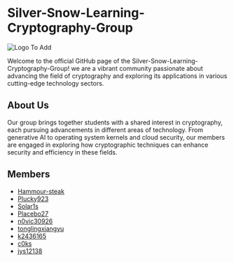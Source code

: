 # Silver-Snow-Learning-Cryptography-Group

![Logo To Add](link-to-organization-logo)

Welcome to the official GitHub page of the Silver-Snow-Learning-Cryptography-Group! we are a vibrant community passionate about advancing the field of cryptography and exploring its applications in various cutting-edge technology sectors.

## About Us

Our group brings together students with a shared interest in cryptography, each pursuing advancements in different areas of technology. From generative AI to operating system kernels and cloud security, our members are engaged in exploring how cryptographic techniques can enhance security and efficiency in these fields.

## Members
 - [Hammour-steak](https://github.com/Hammour-steak)
 - [Plucky923](https://github.com/Plucky923)
 - [Solar1s](https://github.com/chenzongyao200127)
 - [Placebo27](https://github.com/Placebo27)
 - [n0vic30926](https://github.com/n0vic30926)
 - [tonglingxiangyu](https://github.com/tonglingxiangyu)
 - [k2436165](https://github.com/k2436165)
 - [c0ks](https://github.com/c0ks)
 - [jys12138](https://github.com/jys12138)

<!--

**Here are some ideas to get you started:**

🙋‍♀️ A short introduction - what is your organization all about?
🌈 Contribution guidelines - how can the community get involved?
👩‍💻 Useful resources - where can the community find your docs? Is there anything else the community should know?
🍿 Fun facts - what does your team eat for breakfast?
🧙 Remember, you can do mighty things with the power of [Markdown](https://docs.github.com/github/writing-on-github/getting-started-with-writing-and-formatting-on-github/basic-writing-and-formatting-syntax)
-->
